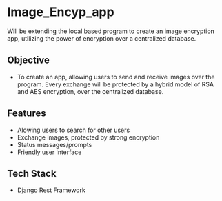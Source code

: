 
# Image_Encyp_app

Will be extending the local based program to create an image encryption app, utilizing the power of encryption over a centralized database.




## Objective

- To create an app, allowing users to send and receive images over the program. Every exchange will be protected by a hybrid model of RSA and AES encryption, over the centralized database.
## Features

- Alowing users to search for other users
- Exchange images, protected by strong encryption
- Status messages/prompts
- Friendly user interface


## Tech Stack

- Django Rest Framework


